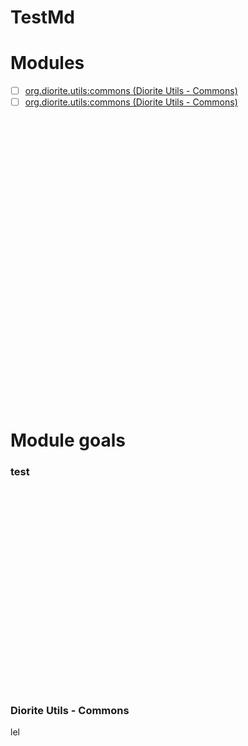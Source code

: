 # TestMd



# Modules
- [ ] [org.diorite.utils:commons (Diorite Utils - Commons)](#diorite-utils---commons)
- [ ] [org.diorite.utils:commons (Diorite Utils - Commons)](#test)

```


































```
# Module goals
### test
```
























```
### Diorite Utils - Commons
lel
